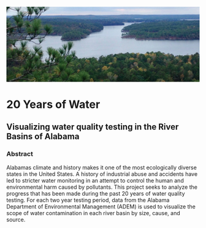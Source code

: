 ![Hompage](/preview.png)

# 20 Years of Water

## Visualizing water quality testing in the River Basins of Alabama

### Abstract

Alabamas climate and history makes it one of the most ecologically diverse states in the United States. A history of industrial abuse and accidents have led to stricter water monitoring in an attempt to control the human and environmental harm caused by pollutants. This project seeks to analyze the progress that has been made during the past 20 years of water quality testing. For each two year testing period, data from the Alabama Department of Environmental Management (ADEM) is used to visualize the scope of water contamination in each river basin by size, cause, and source.
